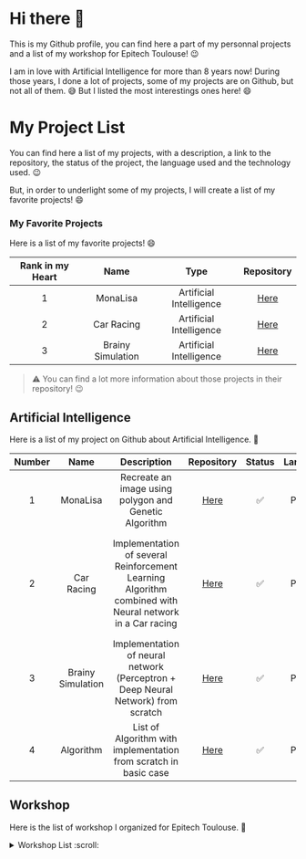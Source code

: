 # Hi there 👋

This is my Github profile, you can find here a part of my personnal projects and a list of my workshop for Epitech Toulouse! :wink:

I am in love with Artificial Intelligence for more than 8 years now! During those years, I done a lot of projects, some of my projects are on Github, but not all of them. :sweat_smile: But I listed the most interestings ones here! :smile:

# My Project List

You can find here a list of my projects, with a description, a link to the repository, the status of the project, the language used and the technology used. :wink:

But, in order to underlight some of my projects, I will create a list of my favorite projects! :smile:

### My Favorite Projects

Here is a list of my favorite projects! :smile:

| Rank in my Heart | Name | Type | Repository |
|:----------------:|:----:|:----:|:----:|
| 1 | MonaLisa | Artificial Intelligence | [Here](https://github.com/nathan-hoche/MonaLisa) |
| 2 | Car Racing | Artificial Intelligence | [Here](https://github.com/nathan-hoche/CarRacing) |
| 3 | Brainy Simulation | Artificial Intelligence | [Here](https://github.com/nathan-hoche/BrainySimulation) |

> :warning: You can find a lot more information about those projects in their repository! :wink:

## Artificial Intelligence

Here is a list of my project on Github about Artificial Intelligence. :robot:

| Number | Name | Description | Repository | Status | Language | Technology |
|:------:|:----:|:-----------:|:----------:|:------:|:--------:|:----------:|
| 1 | MonaLisa | Recreate an image using polygon and Genetic Algorithm | [Here](https://github.com/nathan-hoche/MonaLisa) | :white_check_mark: | Python | Genetic Algorithm |
| 2 | Car Racing | Implementation of several Reinforcement Learning Algorithm combined with Neural network in a Car racing | [Here](https://github.com/nathan-hoche/CarRacing) | :white_check_mark: | Python | Genetic Algorithm, DQN, Neat, DDPG / CNN, Neural Network, Kmeans / numpy |
| 3 | Brainy Simulation | Implementation of neural network (Perceptron + Deep Neural Network) from scratch | [Here](https://github.com/nathan-hoche/BrainySimulation) | :white_check_mark: | Python | numpy, matplotlib |
| 4 | Algorithm | List of Algorithm with implementation from scratch in basic case | [Here](https://github.com/nathan-hoche/Algorithm) | :white_check_mark: | Python | ... |


## Workshop

Here is the list of workshop I organized for Epitech Toulouse. :school:

<details>
<summary>Workshop List :scroll:</summary>
<!--All you need is a blank line-->

| Number | Name | Description | Repository | Status | Language | Technology | Year of Organization |
|:------:|:----:|:-----------:|:----------:|:------:|:--------:|:----------:|:--------------------:|
| 1 | Workshop IA Pong | Create a Pong IA | [Here](https://github.com/nathan-hoche/Worshop_IA_Pong) | :white_check_mark: | Python | pygame | 2020 |
| 2 | Workshop Pacman | Create Pacman's Ghost IA | [Here](https://github.com/nathan-hoche/WorkshopPacman) | :white_check_mark: | Python | pygame | 2020 |
| 3 | Introduction to Python libraries for Data Science | Introduction to Numpy, Pandas and Matplotlib | [Here](https://github.com/nathan-hoche/Workshop-2024) | :white_check_mark: | Python | numpy, pandas, matplotlib, seaborn | 2024 |
| 4 | Clustering Classification | Presentation of clustering classification techniques, as well as the use of data processing techniques | [Here](https://github.com/nathan-hoche/Workshop-2024) | :white_check_mark: | Python | numpy, pandas, matplotlib, seaborn, sklearn | 2024 |
| 5 | Decision Tree | Implementation and use of decision trees through the Titanic problem | [Here](https://github.com/nathan-hoche/Workshop-2024) | :white_check_mark: | Python | numpy, pandas, matplotlib, seaborn, sklearn | 2024 |
| 6 | Genetic Algorithm, an universal algorithm | Implementation of a genetic algorithm to find a solution to the travelsman problem | [Here](https://github.com/nathan-hoche/Workshop-2024) | :white_check_mark: | Python | / | 2024 |
| 7 | Genetic Programming | Implementation of a genetic algorithm to solve complex problems via openai gym | [Here](https://github.com/nathan-hoche/Workshop-2024) | :white_check_mark: | Python | openAI gymnasium | 2024 |
| 8 | Deep Learning for Image Processing | Discover big data management techniques using the MNIST and Cifar10 datasets  | [Here](https://github.com/nathan-hoche/Workshop-2024) | :white_check_mark: | Python | keras, pandas, matplotlib | 2024 |
| 9 | Natural Language Processing | Discover the techniques involved in creating a chatbot | [Here](https://github.com/nathan-hoche/Workshop-2024) | :white_check_mark: | Python | nltk, keras | 2024 |
| 10 | Generative Adversarial Network | Discovering GANs to use them for image generation | [Here](https://github.com/nathan-hoche/Workshop-2024) | :white_check_mark: | Python | keras | 2024 |
| 11 | Create a bot discord in python | Create a bot discord in python | [Here](https://github.com/nathan-hoche/Workshop-Bot-Discord/blob/master/Workshop-bot-discord.md) | :white_check_mark: | Python | discord api | 2020 |
| 12 | One week to create a blog | Create a blog in one week | [Here](https://github.com/nathan-hoche/One-Week-blog-creation) (In French) | :white_check_mark: | Python | HTML, CSS, JS |
| 13 | Basic webscraping in python | Basic webscraping in python | [Here](https://github.com/nathan-hoche/Workshop_WebScraping_Python) | :white_check_mark: | Python | requests, beautifulsoup | 2020/2021/2023 |
| 14 | Basic crawling in python | Basic crawling in python | [Here](https://github.com/nathan-hoche/Workshop_crawling) | :white_check_mark: | Python | requests, beautifulsoup | 2020/2021/2023 |
| 15 | WebScraping using Selenium Python | WebScraping using Selenium Python | [Here](https://github.com/nathan-hoche/Workshop-WebScraping-Dynamic) | :white_check_mark: | Python | selenium | 2021/2021/2023 |
</details>

